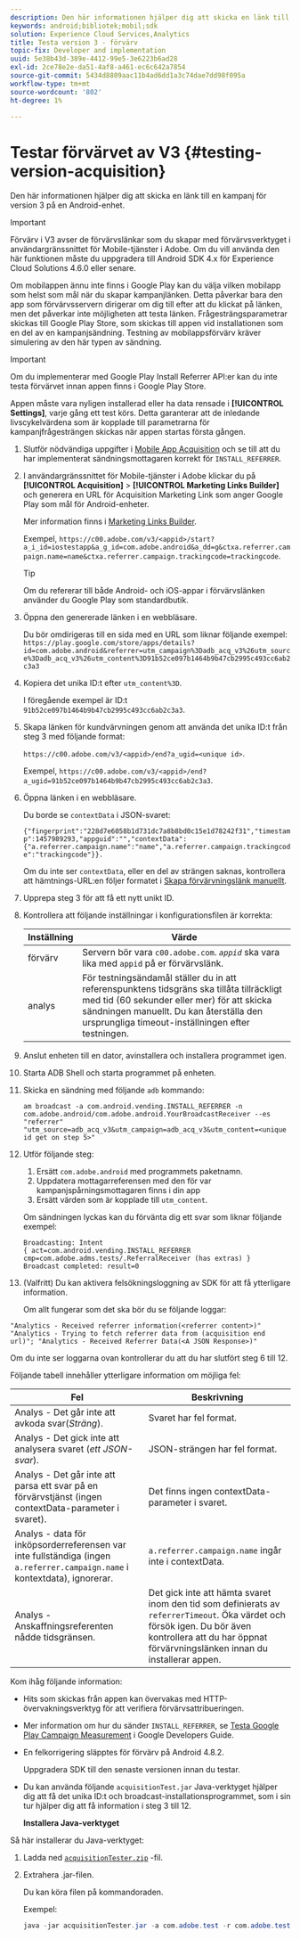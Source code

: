 ```yaml
---
description: Den här informationen hjälper dig att skicka en länk till en kampanj för version 3 på en Android-enhet.
keywords: android;bibliotek;mobil;sdk
solution: Experience Cloud Services,Analytics
title: Testa version 3 - förvärv
topic-fix: Developer and implementation
uuid: 5e38b43d-389e-4412-99e5-3e6223b6ad28
exl-id: 2ce78e2e-da51-4af8-a461-ec6c642a7854
source-git-commit: 5434d8809aac11b4ad6dd1a3c74dae7dd98f095a
workflow-type: tm+mt
source-wordcount: '802'
ht-degree: 1%

---
```


# Testar förvärvet av V3 {#testing-version-acquisition}

Den här informationen hjälper dig att skicka en länk till en kampanj för version 3 på en Android-enhet.

>[!IMPORTANT]
>
>Förvärv i V3 avser de förvärvslänkar som du skapar med förvärvsverktyget i användargränssnittet för Mobile-tjänster i Adobe. Om du vill använda den här funktionen måste du uppgradera till Android SDK 4.x för Experience Cloud Solutions 4.6.0 eller senare.

Om mobilappen ännu inte finns i Google Play kan du välja vilken mobilapp som helst som mål när du skapar kampanjlänken. Detta påverkar bara den app som förvärvsservern dirigerar om dig till efter att du klickat på länken, men det påverkar inte möjligheten att testa länken. Frågesträngsparametrar skickas till Google Play Store, som skickas till appen vid installationen som en del av en kampanjsändning. Testning av mobilappsförvärv kräver simulering av den här typen av sändning.

>[!IMPORTANT]
>
>Om du implementerar med Google Play Install Referrer API:er kan du inte testa förvärvet innan appen finns i Google Play Store.

Appen måste vara nyligen installerad eller ha data rensade i **[!UICONTROL Settings]**, varje gång ett test körs. Detta garanterar att de inledande livscykelvärdena som är kopplade till parametrarna för kampanjfrågesträngen skickas när appen startas första gången.

1. Slutför nödvändiga uppgifter i [Mobile App Acquisition](/help/android/acquisition-main/acquisition.md) och se till att du har implementerat sändningsmottagaren korrekt för `INSTALL_REFERRER`.

1. I användargränssnittet för Mobile-tjänster i Adobe klickar du på  **[!UICONTROL Acquisition]** > **[!UICONTROL Marketing Links Builder]** och generera en URL för Acquisition Marketing Link som anger Google Play som mål för Android-enheter.

   Mer information finns i [Marketing Links Builder](/help/using/acquisition-main/c-marketing-links-builder/c-marketing-links-builder.md).

   Exempel, `https://c00.adobe.com/v3/<appid>/start?a_i_id=iostestapp&a_g_id=com.adobe.android&a_dd=g&ctxa.referrer.campaign.name=name&ctxa.referrer.campaign.trackingcode=trackingcode`.

   >[!TIP]
   >
   >Om du refererar till både Android- och iOS-appar i förvärvslänken använder du Google Play som standardbutik.

1. Öppna den genererade länken i en webbläsare.

   Du bör omdirigeras till en sida med en URL som liknar följande exempel:
   `https://play.google.com/store/apps/details?id=com.adobe.android&referrer=utm_campaign%3Dadb_acq_v3%26utm_source%3Dadb_acq_v3%26utm_content%3D91b52ce097b1464b9b47cb2995c493cc6ab2c3a3`

1. Kopiera det unika ID:t efter `utm_content%3D`.

   I föregående exempel är ID:t `91b52ce097b1464b9b47cb2995c493cc6ab2c3a3`.

1. Skapa länken för kundvärvningen genom att använda det unika ID:t från steg 3 med följande format:

   `https://c00.adobe.com/v3/<appid>/end?a_ugid=<unique id>`.

   Exempel, `https://c00.adobe.com/v3/<appid>/end?a_ugid=91b52ce097b1464b9b47cb2995c493cc6ab2c3a3`.

1. Öppna länken i en webbläsare.

   Du borde se `contextData` i JSON-svaret:

   `{"fingerprint":"228d7e6058b1d731dc7a8b8bd0c15e1d78242f31","timestamp":1457989293,"appguid":"","contextData":{"a.referrer.campaign.name":"name","a.referrer.campaign.trackingcode":"trackingcode"}}.`

   Om du inte ser `contextData`, eller en del av strängen saknas, kontrollera att hämtnings-URL:en följer formatet i [Skapa förvärvningslänk manuellt](/help/using/acquisition-main/c-marketing-links-builder/acquisition-link-manual.md).
1. Upprepa steg 3 för att få ett nytt unikt ID.
1. Kontrollera att följande inställningar i konfigurationsfilen är korrekta:

   | Inställning | Värde |
   |--- |--- |
   | förvärv | Servern bör vara `c00.adobe.com`.   *`appid`*  ska vara lika med `appid`  på er förvärvslänk. |
   | analys | För testningsändamål ställer du in att referenspunktens tidsgräns ska tillåta tillräckligt med tid (60 sekunder eller mer) för att skicka sändningen manuellt. Du kan återställa den ursprungliga timeout-inställningen efter testningen. |

1. Anslut enheten till en dator, avinstallera och installera programmet igen.
1. Starta ADB Shell och starta programmet på enheten.
1. Skicka en sändning med följande `adb` kommando:

   `am broadcast -a com.android.vending.INSTALL_REFERRER -n com.adobe.android/com.adobe.android.YourBroadcastReceiver --es "referrer" "utm_source=adb_acq_v3&utm_campaign=adb_acq_v3&utm_content=<unique id get on step 5>"`

1. Utför följande steg:
   1. Ersätt `com.adobe.android` med programmets paketnamn.
   1. Uppdatera mottagarreferensen med den för var kampanjspårningsmottagaren finns i din app
   1. Ersätt värden som är kopplade till `utm_content`.

   Om sändningen lyckas kan du förvänta dig ett svar som liknar följande exempel:

   ```
   Broadcasting: Intent
   { act=com.android.vending.INSTALL_REFERRER cmp=com.adobe.adms.tests/.ReferralReceiver (has extras) }
   Broadcast completed: result=0
   ```

1. (Valfritt) Du kan aktivera felsökningsloggning av SDK för att få ytterligare information.

   Om allt fungerar som det ska bör du se följande loggar:

`"Analytics - Received referrer information(<referrer content>)"   "Analytics - Trying to fetch referrer data from (acquisition end url)"; "Analytics - Received Referrer Data(<A JSON Response>)"`

Om du inte ser loggarna ovan kontrollerar du att du har slutfört steg 6 till 12.

Följande tabell innehåller ytterligare information om möjliga fel:

| Fel | Beskrivning |
|--- |--- |
| Analys - Det går inte att avkoda svar(*Sträng*). | Svaret har fel format. |
| Analys - Det gick inte att analysera svaret (*ett JSON-svar*). | JSON-strängen har fel format. |
| Analys - Det går inte att parsa ett svar på en förvärvstjänst (ingen contextData-parameter i svaret). | Det finns ingen contextData-parameter i svaret. |
| Analys - data för inköpsorderreferensen var inte fullständiga (ingen `a.referrer.campaign.name` i kontextdata), ignorerar. | `a.referrer.campaign.name`  ingår inte i contextData. |
| Analys - Anskaffningsreferenten nådde tidsgränsen. | Det gick inte att hämta svaret inom den tid som definierats av `referrerTimeout`. Öka värdet och försök igen.  Du bör även kontrollera att du har öppnat förvärvningslänken innan du installerar appen. |

Kom ihåg följande information:

* Hits som skickas från appen kan övervakas med HTTP-övervakningsverktyg för att verifiera förvärvsattribueringen.
* Mer information om hur du sänder `INSTALL_REFERRER`, se [Testa Google Play Campaign Measurement](https://developers.google.com/analytics/solutions/testing-play-campaigns) i Google Developers Guide.

* En felkorrigering släpptes för förvärv på Android 4.8.2.

   Uppgradera SDK till den senaste versionen innan du testar.

* Du kan använda följande `acquisitionTest.jar` Java-verktyget hjälper dig att få det unika ID:t och broadcast-installationsprogrammet, som i sin tur hjälper dig att få information i steg 3 till 12.

   **Installera Java-verktyget**

Så här installerar du Java-verktyget:

1. Ladda ned [`acquisitionTester.zip`](/help/android/assets/acquisitionTester.zip) -fil.

1. Extrahera .jar-filen.

   Du kan köra filen på kommandoraden.

   Exempel:

   ```java
   java -jar acquisitionTester.jar -a com.adobe.test -r com.adobe.test.ReferrerReceiver -l "https://c00.adobe.com/v3/appid/start?a_i_id=123456&a_g_id=com.adobe.test&a_dd=i&ctxa.referrer.campaign.name=name&ctxa.referrer.campaign.trackingcode=1234
   ```
